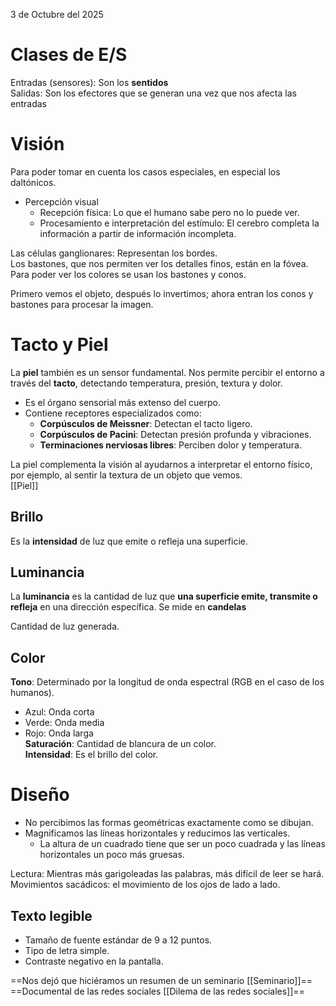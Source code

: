 3 de Octubre del 2025  
# Clases de E/S

Entradas (sensores): Son los **sentidos**  
Salidas: Son los efectores que se generan una vez que nos afecta las entradas  

# Visión

Para poder tomar en cuenta los casos especiales, en especial los daltónicos.

- Percepción visual  
	- Recepción física: Lo que el humano sabe pero no lo puede ver.  
	- Procesamiento e interpretación del estímulo: El cerebro completa la información a partir de información incompleta.  

Las células ganglionares: Representan los bordes.  
Los bastones, que nos permiten ver los detalles finos, están en la fóvea.  
Para poder ver los colores se usan los bastones y conos.  

Primero vemos el objeto, después lo invertimos; ahora entran los conos y bastones para procesar la imagen.

# Tacto y Piel

La **piel** también es un sensor fundamental. Nos permite percibir el entorno a través del **tacto**, detectando temperatura, presión, textura y dolor.  
- Es el órgano sensorial más extenso del cuerpo.  
- Contiene receptores especializados como:  
	- **Corpúsculos de Meissner**: Detectan el tacto ligero.  
	- **Corpúsculos de Pacini**: Detectan presión profunda y vibraciones.  
	- **Terminaciones nerviosas libres**: Perciben dolor y temperatura.  

La piel complementa la visión al ayudarnos a interpretar el entorno físico, por ejemplo, al sentir la textura de un objeto que vemos.  
[[Piel]]

## Brillo  
Es la **intensidad** de luz que emite o refleja una superficie.  

## Luminancia  
La **luminancia** es la cantidad de luz que **una superficie emite, transmite o refleja** en una dirección específica. Se mide en **candelas**  

Cantidad de luz generada.  

## Color  
**Tono**: Determinado por la longitud de onda espectral (RGB en el caso de los humanos).  
- Azul: Onda corta  
- Verde: Onda media  
- Rojo: Onda larga  
**Saturación**: Cantidad de blancura de un color.  
**Intensidad**: Es el brillo del color.  

# Diseño

- No percibimos las formas geométricas exactamente como se dibujan.  
- Magnificamos las líneas horizontales y reducimos las verticales.  
	- La altura de un cuadrado tiene que ser un poco cuadrada y las líneas horizontales un poco más gruesas.  

Lectura: Mientras más garigoleadas las palabras, más difícil de leer se hará.  
Movimientos sacádicos: el movimiento de los ojos de lado a lado.  

## Texto legible  

- Tamaño de fuente estándar de 9 a 12 puntos.  
- Tipo de letra simple.  
- Contraste negativo en la pantalla.  

==Nos dejó que hiciéramos un resumen de un seminario [[Seminario]]==  
==Documental de las redes sociales [[Dilema de las redes sociales]]==